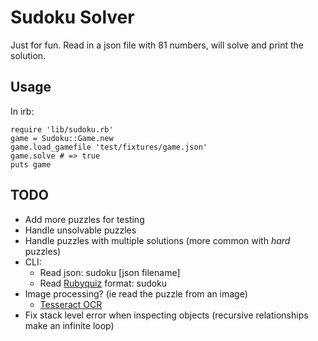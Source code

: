 Sudoku Solver
=============

Just for fun. Read in a json file with 81 numbers, will solve and print the solution.

Usage
-----

In irb:

    require 'lib/sudoku.rb'
    game = Sudoku::Game.new
    game.load_gamefile 'test/fixtures/game.json'
    game.solve # => true
    puts game

TODO
----

* Add more puzzles for testing
* Handle unsolvable puzzles
* Handle puzzles with multiple solutions (more common with *hard* puzzles)
* CLI:
    * Read json: sudoku [json filename]
    * Read [Rubyquiz](http://rubyquiz.com/quiz43.html) format: sudoku <stdin>
* Image processing? (ie read the puzzle from an image)
    * [Tesseract OCR](http://code.google.com/p/tesseract-ocr/)
* Fix stack level error when inspecting objects (recursive relationships make an infinite loop)
